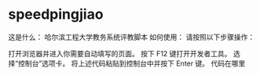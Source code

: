 # speedpingjiao
这是什么：
哈尔滨工程大学教务系统评教脚本
如何使用：
请按照以下步骤操作：

打开浏览器并进入你需要自动填写的页面。
按下 F12 键打开开发者工具。
选择“控制台”选项卡。
将上述代码粘贴到控制台中并按下 Enter 键。
代码在哪里
